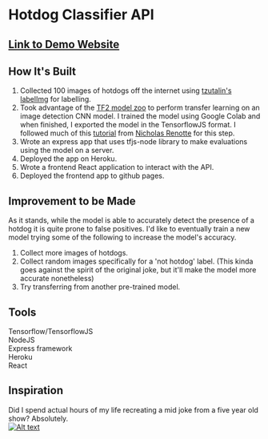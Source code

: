 # Hotdog Classifier API
## [Link to Demo Website](https://ec-2018.github.io/hotdog-classifier-api/)
  
  
## How It's Built
1. Collected 100 images of hotdogs off the internet using [tzutalin's](https://github.com/tzutalin) [labelImg](https://github.com/tzutalin/labelImg) for labelling. 
2. Took advantage of the [TF2 model zoo](https://github.com/tensorflow/models/blob/master/research/object_detection/g3doc/tf2_detection_zoo.md) to perform transfer learning on an image detection CNN model. I trained the model using Google Colab and when finished, I exported the model in the TensorflowJS format. I followed much of this [tutorial](https://github.com/nicknochnack/TFODCourse) from [Nicholas Renotte](https://www.youtube.com/channel/UCHXa4OpASJEwrHrLeIzw7Yg) for this step. 
3. Wrote an express app that uses tfjs-node library to make evaluations using the model on a server. 
4. Deployed the app on Heroku.
5. Wrote a frontend React application to interact with the API.
6. Deployed the frontend app to github pages. 

## Improvement to be Made
As it stands, while the model is able to accurately detect the presence of a hotdog it is quite prone to false positives. I'd like to eventually train a new model trying some of the following to increase the model's accuracy.
1. Collect more images of hotdogs.
2. Collect random images specifically for a 'not hotdog' label. (This kinda goes against the spirit of the original joke, but it'll make the model more accurate nonetheless)
3. Try transferring from another pre-trained model. 

## Tools
Tensorflow/TensorflowJS  
NodeJS  
Express framework  
Heroku  
React

## Inspiration
Did I spend actual hours of my life recreating a mid joke from a five year old show? Absolutely.   
[![Alt text](https://img.youtube.com/vi/ACmydtFDTGs/0.jpg)](https://www.youtube.com/watch?v=ACmydtFDTGs)


